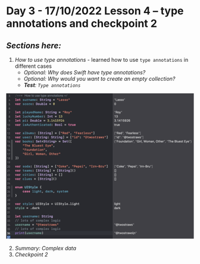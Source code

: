 # Day 3 - 17/10/2022 Lesson 4 – type annotations and checkpoint 2

## _Sections here:_


1. _How to use type annotations_ - learned how to use `type annotations` in different cases
	- _Optional: Why does Swift have type annotations?_
	- _Optional: Why would you want to create an empty collection?_
	- _**Test**: `Type annotations`_

![`Lesson004-01`](../IMG/Lesson004-01.png "How to use type annotations")

2. _Summary: Complex data_
3. _Checkpoint 2_

<!-- _How to store ordered data in arrays_ - learned arrays initialization, indexing, using `.append()`, `.count`,   
	`.remove(at:)`, `.removeAll()`, `.contains()`, `.sorted()`, `.reversed()`
	- _Optional: Why does Swift have arrays?_
	- _**Test**: `Arrays`_

![`Lesson003-01`](../IMG/Lesson003-01.png "How to store ordered data in arrays")
	
2. _How to store and find data in dictionaries_ - learned using Dictionaries as store mapped values, using `default:`
	- _Optional: Why does Swift have dictionaries as well as arrays?_
	- _Optional: Why does Swift have `default` values for dictionaries?_
	- _**Test**: `Dictionaries`_
	- _**Test**: `Dictionary default values`_

![`Lesson003-02`](../IMG/Lesson003-02.png "How to store and find data in dictionaries")

![`Lesson003-03`](../IMG/Lesson003-03.png "Why does Swift have default values for dictionaries?")

3. _How to use sets for fast data lookup_ - learnes how to init Sets and `.insert()` method
	- _Optional: Why are sets different from arrays in Swift?_
	- _**Test**: `Sets`_

![`Lesson003-04`](../IMG/Lesson003-04.png "How to use sets for fast data lookup")

4. _How to create and use enums_ - creating and usage enums was described here. New keywords `case` and `enum`
	- _Optional: Why does Swift need enums?_
	- _**Test**: `Enumerations`_

![`Lesson003-05`](../IMG/Lesson003-05.png "How to create and use enums")

Lesson playground available at [`Lesson003/Lesson003.playground`](../Lesson003/Lesson003.playground).
 -->